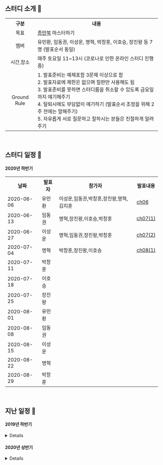 ## 스터디 소개 :musical_note: 
<table>
  <tr><th>구분</th><th>내용</th></tr>
  <tr><td align="center">목표</td><td><a href="https://book.naver.com/bookdb/book_detail.nhn?bid=7058764">종만북</a> 마스터하기</td></tr>
  <tr><td align="center">멤버</td><td>유민환, 임동권, 이성운, 명혁, 박창훈, 이호승, 장진왕 등 7명 (발표순서 동일) </td></tr>
  <tr><td align="center">시간,장소</td><td>매주 토요일 11~13시 (코로나로 인한 온라인 스터디 진행 중)</td></tr>
  <tr>
    <td align="center">Ground Rule</td>
    <td>
      1. 발표준비는 예제포함 3문제 이상으로 함<br>
      2. 발표자료에 제한은 없으며 칠판만 사용해도 됨<br>
      3. 발표준비를 못하면 스터디룸을 취소할 수 있도록 금요일까지 얘기해주기<br>
      4. 탈퇴시에도 부담없이 얘기하기 (발표순서 조정을 위해 2주 전에는 말해주기)<br>
      5. 자유롭게 서로 질문하고 잘하시는 분들은 친절하게 알려주기<br>
    </td>
  </tr>
</table>

&nbsp;  

## 스터디 일정 :musical_note:

#### 2020년 하반기
<table>
  <tr><th>날짜</th><th>발표자</th><th>참가자</th><th>발표내용</th></tr>
  <tr><td>2020-06-06</td><td>유민환</td><td>이성운,임동권,박창훈,장진왕,명혁,김지훈</td><td><a href="docs/2020_2nd/ch06/README.md">ch06</a></td>
  <tr><td>2020-06-13</td><td>임동권</td><td>명혁,장진왕,이호승,박창훈</td><td><a href="docs/2020_2nd/ch07/divide_and_conquer_01.md">ch07(1)</a></td>
  <tr><td>2020-06-27</td><td>이성운</td><td>명혁,임동권,장진왕,박창훈</td><td><a href="docs/2020_2nd/ch07/divide_and_conquer_02.md">ch07(2)</a></td>
  <tr><td>2020-07-04</td><td>명혁  </td><td>박창훈,장진왕,이호승</td><td><a href="docs/2020_2nd/ch08/ch08(1).md">ch08(1)</a></td>
  <tr><td>2020-07-11</td><td>박창훈</td><td> </td><td> </td>
  <tr><td>2020-07-18</td><td>이호승</td><td> </td><td>	</td>
  <tr><td>2020-07-25</td><td>장진왕</td><td> </td><td> </td>
  <tr><td>2020-08-01</td><td>유민환</td><td> </td><td> </td>
  <tr><td>2020-08-08</td><td>임동권</td><td> </td><td> </td>
  <tr><td>2020-08-15</td><td>이성운</td><td> </td><td>	</td>
  <tr><td>2020-08-22</td><td>명혁  </td><td> </td><td>	</td>
  <tr><td>2020-08-29</td><td>박창훈</td><td> </td><td>	</td>
</table>

&nbsp;  

## 지난 일정 :musical_note:

#### 2019년 하반기
<details>
<table>
  <tr><th>날짜</th><th>발표자</th><th>참가자</th><th>발표내용</th></tr>
  <tr><td>2019-08-31</td><td>명혁  </td><td>이재하,임동권,정신훈,정지완</td><td><a href="docs/2019_2nd/ch01-03/ch01-03.md">ch01~ch03</a>, <a href="docs/2019_2nd/ch04/ch04.md">ch04</a></td>
  <tr><td>2019-09-14</td><td>명혁  </td><td>임동권,김진태     </td><td><a href="docs/2019_2nd/ch06/ch06.md">ch06</a></td>
  <tr><td>2019-09-21</td><td>김진태</td><td>임동권,명혁       </td><td><a href="docs/2019_2nd/ch07/ch07.md">ch07</a></td>
  <tr><td>2019-10-05</td><td>이재하</td><td>임동권,명혁,김진태 </td><td><a href="docs/2019_2nd/ch08/ch08(1).md">ch08(1)</a></td>
  <tr><td>2019-10-12</td><td>임동권</td><td>이재하,명혁,김진태,김지훈,오지원,이호승,허민경 </td><td><a href="docs/2019_2nd/ch08/ch08(2).md">ch08(2)</a></td>
  <tr><td>2019-10-19</td><td>명혁  </td><td>임동권,이재하,김진태,오지원,허민경  </td><td><a href="docs/2019_2nd/ch08/ch08(3).md">ch08(3)</a></td>
  <tr><td>2019-10-26</td><td>김진태</td><td>이재하,임동권,김지훈,오지원,이호승,허민경 </td><td><a href="docs/2019_2nd/ch08/ch08(4).md">ch08(4)</a> </td>
  <tr><td>2019-11-02</td><td>이호승</td><td>오지원,임동권,이재하</td><td><a href="docs/2019_2nd/ch10/ch10(1).md">ch10(1)</a></td>
  <tr><td>2019-11-09</td><td>오지원</td><td>김진태,이호승,임동권</td><td><a href="docs/2019_2nd/ch16/ch16.md">ch16</a></td>
  <tr><td>2019-11-16</td><td>김지훈</td><td>명혁,김진태,임동권</td><td><a href="docs/2019_2nd/ch17/ch17.md">ch17</a></td>
  <tr><td>2019-11-23</td><td>이재하</td><td>임동권,명혁,김진태,오지원,김지훈</td><td><a href="docs/2019_2nd/ch18/ch18.md">ch18</a></td>
  <tr><td>2019-11-30</td><td>임동권</td><td>명혁,김진태,김지훈</td><td><a href="docs/2019_2nd/ch19/ch19.md">ch19</a></td>
  <tr><td>2019-12-07</td><td>명혁  </td><td>김진태,임동권,이성운,김지훈</td><td><a href="docs/2019_2nd/ch20/ch20.md#문자열-검색--단순한-알고리즘">ch20(1)</a></td>
  <tr><td>2019-12-14</td><td>김진태</td><td>명혁,임동권,이성운,이호승,오지원</td><td><a href="docs/2019_2nd/ch20/ch20.md#접미사-배열-알고리즘--단순한-버전">ch20(2)</a></td>
  <tr><td>2019-12-21</td><td>김지훈</td><td>명혁,김진태,임동권,이성운</td><td><a href="docs/2019_2nd/ch21/ch21.md">ch21</a>, <a href="docs/2019_2nd/ch22/ch22(1).md">ch22(1)</a> </td>
  <tr><td>2019-12-28</td><td>오지원</td><td>김진태,김지훈,명혁,임동권,이성운,이호승</td><td><a href="docs/2019_2nd/ch22/ch22(2).md">ch22(2)</a> </td>
</table>
</details>

#### 2020년 상반기
<details>
<table>
  <tr><th>날짜</th><th>발표자</th><th>참가자</th><th>발표내용</th></tr>
  <tr><td>2020-01-04</td><td>이호승</td><td>김진태,김지훈,임동권,이성운,명혁</td><td><a href="docs/2020_1st/ch23-24/ch23-24.md"</a>ch23~ch24(1)</td>
  <tr><td>2020-01-11</td><td>임동권</td><td>김진태,김지훈,이성운,명혁</td><td><a href="docs/2020_1st/ch24-25/ch24-25.md"</a>ch24(2)~ch25</td>
  <tr><td>2020-02-01</td><td>이성운</td><td>명혁,임동권,김지훈,유민환</td><td><a href="docs/2020_1st/ch26/ch26_Trie.md"</a>ch26</td>
  <tr><td>2020-03-01</td><td>명혁  </td><td>임동권,이성운,유민환</td><td><a href="docs/2020_1st/ch27-28/ch27-28(1).md"</a>ch27~28(1)</td>
  <tr><td>2020-03-21</td><td>김지훈</td><td>명혁,임동권,이성운,유민환,김지훈</td><td><a href="docs/2020_1st/ch27-28/ch28(2).md"</a>ch28(2)</td>
  <tr><td>2020-04-04</td><td>이호승</td><td>명혁,임동권,이성운,유민환</td><td><a href="docs/2020_1st/ch29/ch29.md"</a>ch29</td>
  <tr><td>2020-04-18</td><td>임동권</td><td>명혁,임동권,이성운,김지훈,이호승</td><td><a href="docs/2020_1st/ch30/ch30(1).md"</a>ch30(1)</td>
  <tr><td>2020-05-02</td><td>이성운</td><td>명혁,임동권,이성운,이호승</td><td><a href="docs/2020_1st/ch30/ch30(2).md"</a>ch30(2)</td>
  <tr><td>2020-05-09</td><td>명혁  </td><td>임동권,이성운,김지훈</td><td><a href="docs/2020_1st/ch31/ch31.md"</a>ch31</td>
  <tr><td>2020-05-23</td><td>김지훈</td><td>명혁,이성운,이호승</td><td><a href="docs/2020_1st/ch32/ch32(1).md"</a>ch32(1)</td>
  <tr><td>2020-05-30</td><td>이호승</td><td>명혁, 임동권, 박창훈, 이성운</td><td><a href="docs/2020_1st/ch32/ch32(2).md"</a>ch32(2)</td>
</table>
</details>
